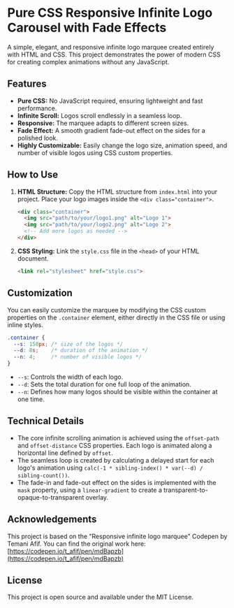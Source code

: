 # Pure CSS Responsive Infinite Logo Carousel with Fade Effects

A simple, elegant, and responsive infinite logo marquee created entirely with HTML and CSS. This project demonstrates the power of modern CSS for creating complex animations without any JavaScript.

## Features

- **Pure CSS:** No JavaScript required, ensuring lightweight and fast performance.
- **Infinite Scroll:** Logos scroll endlessly in a seamless loop.
- **Responsive:** The marquee adapts to different screen sizes.
- **Fade Effect:** A smooth gradient fade-out effect on the sides for a polished look.
- **Highly Customizable:** Easily change the logo size, animation speed, and number of visible logos using CSS custom properties.

## How to Use

1.  **HTML Structure:** Copy the HTML structure from `index.html` into your project. Place your logo images inside the `<div class="container">`.

    ```html
    <div class="container">
      <img src="path/to/your/logo1.png" alt="Logo 1">
      <img src="path/to/your/logo2.png" alt="Logo 2">
      <!-- Add more logos as needed -->
    </div>
    ```

2.  **CSS Styling:** Link the `style.css` file in the `<head>` of your HTML document.

    ```html
    <link rel="stylesheet" href="style.css">
    ```

## Customization

You can easily customize the marquee by modifying the CSS custom properties on the `.container` element, either directly in the CSS file or using inline styles.

```css
.container {
  --s: 150px; /* size of the logos */
  --d: 8s;    /* duration of the animation */
  --n: 4;     /* number of visible logos */
}
```

- `--s`: Controls the width of each logo.
- `--d`: Sets the total duration for one full loop of the animation.
- `--n`: Defines how many logos should be visible within the container at one time.

## Technical Details

- The core infinite scrolling animation is achieved using the `offset-path` and `offset-distance` CSS properties. Each logo is animated along a horizontal line defined by `offset`.
- The seamless loop is created by calculating a delayed start for each logo's animation using `calc(-1 * sibling-index() * var(--d) / sibling-count())`.
- The fade-in and fade-out effect on the sides is implemented with the `mask` property, using a `linear-gradient` to create a transparent-to-opaque-to-transparent overlay.

## Acknowledgements

This project is based on the "Responsive infinite logo marquee" Codepen by Temani Afif. You can find the original work here: [https://codepen.io/t_afif/pen/mdBapzb](https://codepen.io/t_afif/pen/mdBapzb)

## License

This project is open source and available under the MIT License.
